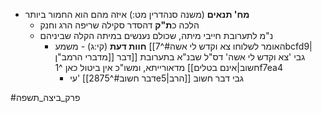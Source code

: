 * **מח' תנאים** (משנה סנהדרין מט:) איזה מהם הוא החמור ביותר
	* הלכה כ**ת"ק** דהסדר סקילה שריפה הרג וחנק
	* נ"מ לתערובת חייבי מיתה, שכולם נענשים במיתה הקלה שביניהם
		* **חוות דעת** (קי:ג) - משמע [[האומר לשלוחו צא וקדש לי אשה#^7bcfd9|מדברי הרמב"ן]] גבי 'צא וקדש לי אשה' דס"ל שבנ"א בתערובת [[דבר חשוב|אינם בטלים]] מדאורייתא, ומשו"כ אין ביטול כאן ^1f7ea4
			* עי' [[דבר חשוב#^2875e5|הרב]] גבי דבר חשוב

#פרק_ביצה_תשפה 